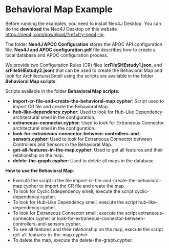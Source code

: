 # Behavioral Map Example

Before running the examples, you need to install Neo4J Desktop. You can do the **download** the Neo4J Desktop on this website https://neo4j.com/download/?ref=try-neo4j-lp.

The folder **Neo4J APOC Configuration** stores the APOC API configuration file.
**Neo4J and APOC configuration.pdf** file describes how to create a local database and APOC configuration process.

We provide two Configuration Rules (CR) files (**crFileSHEstudy1.json**, and **crFileSHEstudy2.json**) that can be used to create the Behavioral Map and look for Architectural Smell using the scripts are available in the folder **Behavioral Map scripts**.

Scripts available in the folder **Behavioral Map scripts**:
- **import-cr-file-and-create-the-behavioral-map.cypher**: Script used to import CR file and create the Behavioral Map.
- **hub-like-dependency.cypher**: Used to look for Hub-Like Dependency architectural smell in the configuration.
- **extraneous-connector.cypher**: Used to look for Extraneous Connector architectural smell in the configuration.
- **look-for-extraneous-connector-between-controllers-and-sensors.cypher**: Used to look for Extraneous Connector between Controllers and Sensors in the Behavioral Map.
- **get-all-features-in-the-map.cypher**: Used to get all features and their relationship on the map.
- **delete-the-graph.cypher**: Used to delete all maps in the database.

**How to use the Behavioral Map**: 
- Execute the script in the file import-cr-file-and-create-the-behavioral-map.cypher to import the CR file and create the map.
- To look for Cyclic Ddependency smell, execute the script cyclic-dependency.cypher.
- To look for Hub-Like Dependency smell, execute the script hub-like-dependency.cypher.
- To look for Extraneous Connector smell, execute the script  extraneous-connector.cypher or look-for-extraneous-connector-between-controllers-and-sensors.cypher.
- To see all features and their relationship on the map, execute the script get-all-features-in-the-map.cypher.
- To delete the map, execute the delete-the-graph.cypher.
